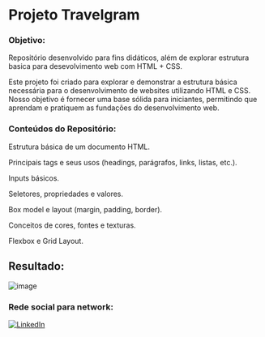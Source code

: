 # Projeto Travelgram

### Objetivo:

Repositório desenvolvido para fins didáticos, além de explorar estrutura basica para desevolvimento web com HTML + CSS. 

Este projeto foi criado para explorar e demonstrar a estrutura básica necessária para o desenvolvimento de websites utilizando HTML e CSS. 
Nosso objetivo é fornecer uma base sólida para iniciantes, permitindo que aprendam e pratiquem as fundações do desenvolvimento web.

### Conteúdos do Repositório:

Estrutura básica de um documento HTML.

Principais tags e seus usos (headings, parágrafos, links, listas, etc.).

Inputs básicos.

Seletores, propriedades e valores.

Box model e layout (margin, padding, border).

Conceitos de cores, fontes e texturas.

Flexbox e Grid Layout.

## Resultado:

![image](https://github.com/vitusantana/Travelgram/assets/84211583/92d8b00f-4640-4632-bc23-2e02f5f1228c)












### Rede social para network:

[![LinkedIn](https://img.shields.io/badge/LinkedIn-000?style=for-the-badge&logo=linkedin&logoColor=0E76A8)](https://www.linkedin.com/in/vitusantana/)
 
